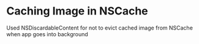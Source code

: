 # Caching Image in NSCache

Used NSDiscardableContent for not to evict cached image from NSCache when app goes into background
